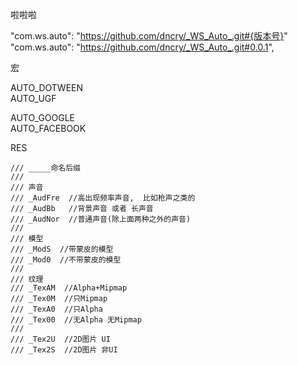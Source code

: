 啦啦啦

"com.ws.auto": "https://github.com/dncry/_WS_Auto_.git#{版本号}"  
"com.ws.auto": "https://github.com/dncry/_WS_Auto_.git#0.0.1",

宏  

AUTO_DOTWEEN  
AUTO_UGF  

AUTO_GOOGLE  
AUTO_FACEBOOK  


RES

    /// _____命名后缀
    /// 
    /// 声音
    /// _AudFre  //高出现频率声音,  比如枪声之类的
    /// _AudBb   //背景声音 或者 长声音
    /// _AudNor  //普通声音(除上面两种之外的声音)
    ///
    /// 模型
    /// _ModS  //带蒙皮的模型
    /// _Mod0  //不带蒙皮的模型
    ///
    /// 纹理
    /// _TexAM  //Alpha+Mipmap 
    /// _Tex0M  //只Mipmap
    /// _TexA0  //只Alpha
    /// _Tex00  //无Alpha 无Mipmap
    /// 
    /// _Tex2U  //2D图片 UI 
    /// _Tex2S  //2D图片 非UI